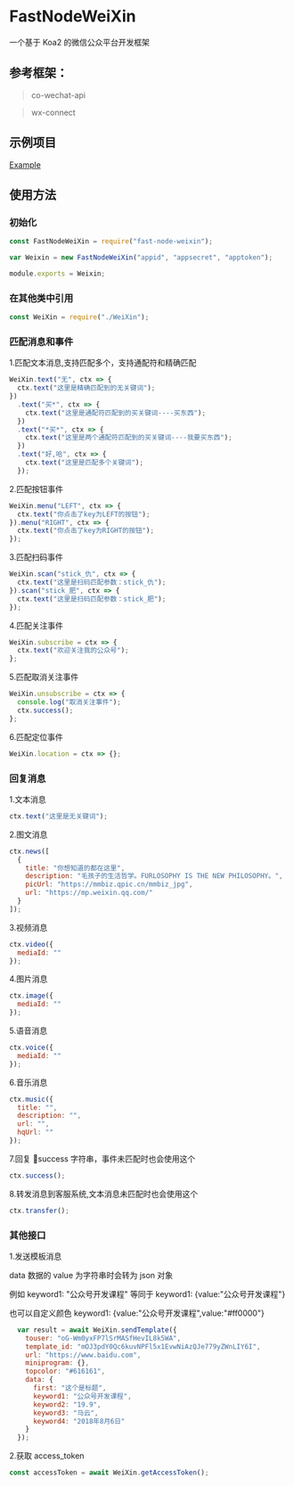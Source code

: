 # FastNodeWeiXin

一个基于 Koa2 的微信公众平台开发框架

## 参考框架：

> co-wechat-api

> wx-connect

## 示例项目

[Example](https://github.com/StrangeYear/FastNodeWeiXinExample)

## 使用方法

### 初始化

```js
const FastNodeWeiXin = require("fast-node-weixin");

var Weixin = new FastNodeWeiXin("appid", "appsecret", "apptoken");

module.exports = Weixin;
```

### 在其他类中引用

```js
const WeiXin = require("./WeiXin");
```

### 匹配消息和事件

1.匹配文本消息,支持匹配多个，支持通配符和精确匹配

```js
WeiXin.text("无", ctx => {
  ctx.text("这里是精确匹配到的无关键词");
})
  .text("买*", ctx => {
    ctx.text("这里是通配符匹配到的买关键词----买东西");
  })
  .text("*买*", ctx => {
    ctx.text("这里是两个通配符匹配到的买关键词----我要买东西");
  })
  .text("好,哈", ctx => {
    ctx.text("这里是匹配多个关键词");
  });
```

2.匹配按钮事件

```js
WeiXin.menu("LEFT", ctx => {
  ctx.text("你点击了key为LEFT的按钮");
}).menu("RIGHT", ctx => {
  ctx.text("你点击了key为RIGHT的按钮");
});
```

3.匹配扫码事件

```js
WeiXin.scan("stick_仇", ctx => {
  ctx.text("这里是扫码匹配参数：stick_仇");
}).scan("stick_肥", ctx => {
  ctx.text("这里是扫码匹配参数：stick_肥");
});
```

4.匹配关注事件

```js
WeiXin.subscribe = ctx => {
  ctx.text("欢迎关注我的公众号");
};
```

5.匹配取消关注事件

```js
WeiXin.unsubscribe = ctx => {
  console.log("取消关注事件");
  ctx.success();
};
```

6.匹配定位事件

```js
WeiXin.location = ctx => {};
```

### 回复消息

1.文本消息

```js
ctx.text("这里是无关键词");
```

2.图文消息

```js
ctx.news([
  {
    title: "你想知道的都在这里",
    description: "毛孩子的生活哲学。FURLOSOPHY IS THE NEW PHILOSOPHY。",
    picUrl: "https://mmbiz.qpic.cn/mmbiz_jpg",
    url: "https://mp.weixin.qq.com/"
  }
]);
```

3.视频消息

```js
ctx.video({
  mediaId: ""
});
```

4.图片消息

```js
ctx.image({
  mediaId: ""
});
```

5.语音消息

```js
ctx.voice({
  mediaId: ""
});
```

6.音乐消息

```js
ctx.music({
  title: "",
  description: "",
  url: "",
  hqUrl: ""
});
```

7.回复 success 字符串，事件未匹配时也会使用这个

```js
ctx.success();
```

8.转发消息到客服系统,文本消息未匹配时也会使用这个

```js
ctx.transfer();
```

### 其他接口

1.发送模板消息

data 数据的 value 为字符串时会转为 json 对象

例如 keyword1: "公众号开发课程" 等同于
keyword1: {value:"公众号开发课程"}

也可以自定义颜色 keyword1: {value:"公众号开发课程",value:"#ff0000"}

```js
  var result = await WeiXin.sendTemplate({
    touser: "oG-Wm0yxFP7lSrMASfHevIL8k5WA",
    template_id: "mOJ3pdY0Qc6kuvNPFl5x1EvwNiAzQJe779yZWnLIY6I",
    url: "https://www.baidu.com",
    miniprogram: {},
    topcolor: "#616161",
    data: {
      first: "这个是标题",
      keyword1: "公众号开发课程",
      keyword2: "19.9",
      keyword3: "马云",
      keyword4: "2018年8月6日"
    }
  });
```

2.获取 access_token

```js
const accessToken = await WeiXin.getAccessToken();
```
